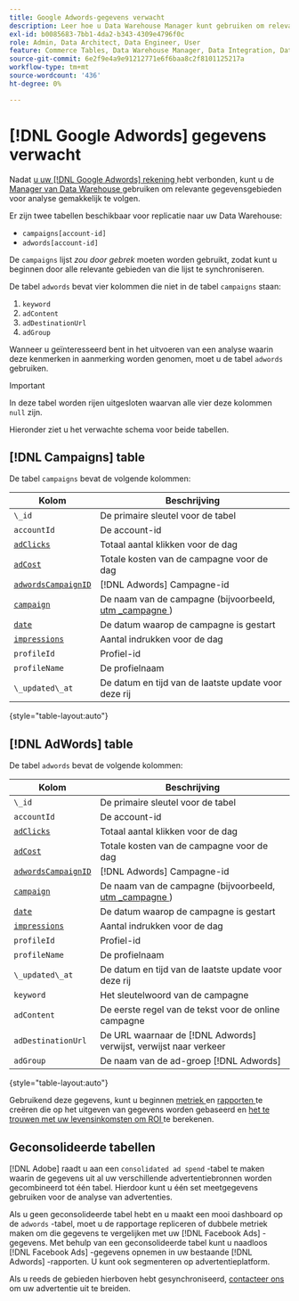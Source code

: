 ```yaml
---
title: Google Adwords-gegevens verwacht
description: Leer hoe u Data Warehouse Manager kunt gebruiken om relevante gegevensvelden gemakkelijk bij te houden voor analyse.
exl-id: b0085683-7bb1-4da2-b343-4309e4796f0c
role: Admin, Data Architect, Data Engineer, User
feature: Commerce Tables, Data Warehouse Manager, Data Integration, Data Import/Export
source-git-commit: 6e2f9e4a9e91212771e6f6baa8c2f8101125217a
workflow-type: tm+mt
source-wordcount: '436'
ht-degree: 0%

---
```


# [!DNL Google Adwords] gegevens verwacht

Nadat [ u uw  [!DNL Google Adwords]  rekening ](../integrations/google-adwords.md) hebt verbonden, kunt u de [ Manager van Data Warehouse ](../../data-warehouse-mgr/tour-dwm.md) gebruiken om relevante gegevensgebieden voor analyse gemakkelijk te volgen.

Er zijn twee tabellen beschikbaar voor replicatie naar uw Data Warehouse:

* `campaigns[account-id]`
* `adwords[account-id]`

De `campaigns` lijst *zou door gebrek* moeten worden gebruikt, zodat kunt u beginnen door alle relevante gebieden van die lijst te synchroniseren.

De tabel `adwords` bevat vier kolommen die niet in de tabel `campaigns` staan:

1. `keyword`
1. `adContent`
1. `adDestinationUrl`
1. `adGroup`

Wanneer u geïnteresseerd bent in het uitvoeren van een analyse waarin deze kenmerken in aanmerking worden genomen, moet u de tabel `adwords` gebruiken.

>[!IMPORTANT]
>
>In deze tabel worden rijen uitgesloten waarvan alle vier deze kolommen `null` zijn.

Hieronder ziet u het verwachte schema voor beide tabellen.

## [!DNL Campaigns] table

De tabel `campaigns` bevat de volgende kolommen:

| **Kolom** | **Beschrijving** |
|-----|-----|
| `\_id` | De primaire sleutel voor de tabel |
| `accountId` | De account-id |
| [`adClicks`](https://ga-dev-tools.google/dimensions-metrics-explorer/#view=detail&group=adwords&jump=ga_adclicks) | Totaal aantal klikken voor de dag |
| [`adCost`](https://ga-dev-tools.google/dimensions-metrics-explorer/#view=detail&group=adwords&jump=ga_adcost) | Totale kosten van de campagne voor de dag |
| [`adwordsCampaignID`](https://ga-dev-tools.google/dimensions-metrics-explorer/#view=detail&group=adwords&jump=ga_adwordscampaignid) | [!DNL Adwords] Campagne-id |
| [`campaign`](https://ga-dev-tools.google/dimensions-metrics-explorer/#view=detail&group=traffic_sources&jump=ga_campaign) | De naam van de campagne (bijvoorbeeld, [ utm \_campagne ](https://support.google.com/analytics/answer/1033867?hl=en)) |
| [`date`](https://ga-dev-tools.google/dimensions-metrics-explorer/#view=detail&group=time&jump=ga_date) | De datum waarop de campagne is gestart |
| [`impressions`](https://ga-dev-tools.google/dimensions-metrics-explorer/#view=detail&group=adwords&jump=ga_impressions) | Aantal indrukken voor de dag |
| `profileId` | Profiel-id |
| `profileName` | De profielnaam |
| `\_updated\_at` | De datum en tijd van de laatste update voor deze rij |

{style="table-layout:auto"}

## [!DNL AdWords] table

De tabel `adwords` bevat de volgende kolommen:

| **Kolom** | **Beschrijving** |
|-----|-----|
| `\_id` | De primaire sleutel voor de tabel |
| `accountId` | De account-id |
| [`adClicks`](https://ga-dev-tools.google/dimensions-metrics-explorer/#view=detail&group=adwords&jump=ga_adclicks) | Totaal aantal klikken voor de dag |
| [`adCost`](https://ga-dev-tools.google/dimensions-metrics-explorer/#view=detail&group=adwords&jump=ga_adcost) | Totale kosten van de campagne voor de dag |
| [`adwordsCampaignID`](https://ga-dev-tools.google/dimensions-metrics-explorer/#view=detail&group=adwords&jump=ga_adwordscampaignid) | [!DNL Adwords] Campagne-id |
| [`campaign`](https://ga-dev-tools.google/dimensions-metrics-explorer/#view=detail&group=traffic_sources&jump=ga_campaign) | De naam van de campagne (bijvoorbeeld, [ utm \_campagne ](https://support.google.com/analytics/answer/1033867?hl=en)) |
| [`date`](https://ga-dev-tools.google/dimensions-metrics-explorer/#view=detail&group=time&jump=ga_date) | De datum waarop de campagne is gestart |
| [`impressions`](https://ga-dev-tools.google/dimensions-metrics-explorer/#view=detail&group=adwords&jump=ga_impressions) | Aantal indrukken voor de dag |
| `profileId` | Profiel-id |
| `profileName` | De profielnaam |
| `\_updated\_at` | De datum en tijd van de laatste update voor deze rij |
| `keyword` | Het sleutelwoord van de campagne |
| `adContent` | De eerste regel van de tekst voor de online campagne |
| `adDestinationUrl` | De URL waarnaar de [!DNL Adwords] verwijst, verwijst naar verkeer |
| `adGroup` | De naam van de ad-groep [!DNL Adwords] |

{style="table-layout:auto"}

Gebruikend deze gegevens, kunt u beginnen [ metriek ](../../../data-user/reports/ess-manage-data-metrics.md) en [ rapporten ](../../../tutorials/using-visual-report-builder.md) te creëren die op het uitgeven van gegevens worden gebaseerd en [ het te trouwen met uw levensinkomsten om ROI ](../../analysis/roi-ad-camp.md) te berekenen.

## Geconsolideerde tabellen

[!DNL Adobe] raadt u aan een `consolidated ad spend` -tabel te maken waarin de gegevens uit al uw verschillende advertentiebronnen worden gecombineerd tot één tabel. Hierdoor kunt u één set meetgegevens gebruiken voor de analyse van advertenties.

Als u geen geconsolideerde tabel hebt en u maakt een mooi dashboard op de `adwords` -tabel, moet u de rapportage repliceren of dubbele metriek maken om die gegevens te vergelijken met uw [!DNL Facebook Ads] -gegevens. Met behulp van een geconsolideerde tabel kunt u naadloos [!DNL Facebook Ads] -gegevens opnemen in uw bestaande [!DNL Adwords] -rapporten. U kunt ook segmenteren op advertentieplatform.

Als u reeds de gebieden hierboven hebt gesynchroniseerd, [ contacteer ons ](https://experienceleague.adobe.com/docs/commerce-knowledge-base/kb/troubleshooting/miscellaneous/mbi-service-policies.html?lang=nl-NL) om uw advertentie uit te breiden.

